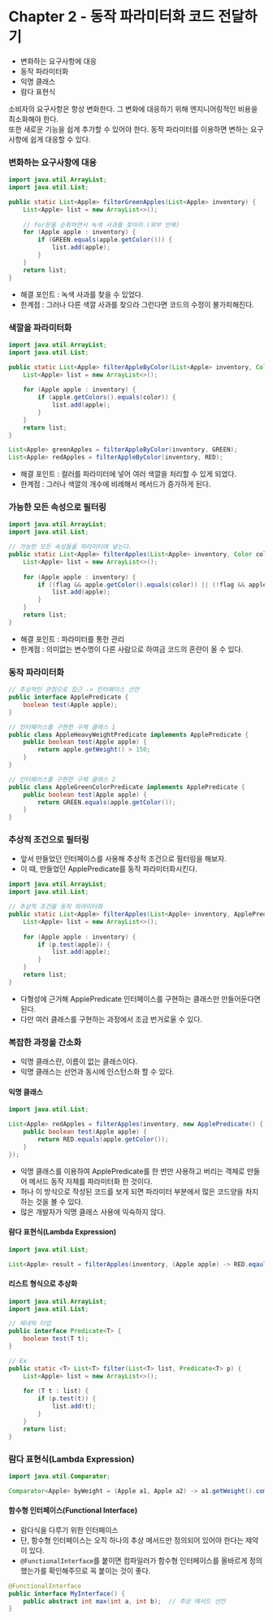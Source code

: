 # Chapter 2 - 동작 파라미터화 코드 전달하기

* 변화하는 요구사항에 대응
* 동작 파라미터화
* 익명 클래스
* 람다 표현식

소비자의 요구사항은 항상 변화한다. 그 변화에 대응하기 위해 엔지니어링적인 비용을 최소화해야 한다.<br>
또한 새로운 기능을 쉽게 추가할 수 있어야 한다. 동작 파라미터를 이용하면 변하는 요구사항에 쉽게 대응할 수 있다.<br>

### 변화하는 요구사항에 대응

```java
import java.util.ArrayList;
import java.util.List;

public static List<Apple> filterGreenApples(List<Apple> inventory) {
    List<Apple> list = new ArrayList<>();
	
	// for문을 순회하면서 녹색 사과를 찾아라.(외부 반복)
	for (Apple apple : inventory) {
		if (GREEN.equals(apple.getColor())) {
			list.add(apple);
        }
    }
    return list;
}
```

* 해결 포인트 : 녹색 사과를 찾을 수 있었다.
* 한계점 : 그러나 다른 색깔 사과를 찾으라 그런다면 코드의 수정이 불가피해진다.

### 색깔을 파라미터화

```java
import java.util.ArrayList;
import java.util.List;

public static List<Apple> filterAppleByColor(List<Apple> inventory, Color color) {
	List<Apple> list = new ArrayList<>();
	
	for (Apple apple : inventory) {
		if (apple.getColors().equals(color)) {
			list.add(apple);
		}
	}
	return list;
}

List<Apple> greenApples = filterAppleByColor(inventory, GREEN);
List<Apple> redApples = filterAppleByColor(inventory, RED);
```

* 해결 포인트 : 컬러를 파라미터에 넣어 여러 색깔을 처리할 수 있게 되었다.
* 한계점 : 그러나 색깔의 개수에 비례해서 메서드가 증가하게 된다.

### 가능한 모든 속성으로 필터링

```java
import java.util.ArrayList;
import java.util.List;

// 가능한 모든 속성들을 파라미터에 넣는다.
public static List<Apple> filterApples(List<Apple> inventory, Color color, int weight, boolean flag) {
	List<Apple> list = new ArrayList<>();
	
	for (Apple apple : inventory) {
		if ((flag && apple.getColor().equals(color)) || (!flag && apple.getWeight() > weight)) {
			list.add(apple);
		}
	}
	return list;
}
```

* 해결 포인트 : 파라미터를 통한 관리
* 한계점 : 의미없는 변수명이 다른 사람으로 하여금 코드의 혼란이 올 수 있다.

### 동작 파라미터화

```java
// 추상적인 관점으로 접근 -> 인터페이스 선언
public interface ApplePredicate {
	boolean test(Apple apple);
}

// 인터페이스를 구현한 구체 클래스 1
public class AppleHeavyWeightPredicate implements ApplePredicate {
	public boolean test(Apple apple) {
		return apple.getWeight() > 150;
    }
}

// 인터페이스를 구현한 구체 클래스 2
public class AppleGreenColorPredicate implements ApplePredicate {
	public boolean test(Apple apple) {
		return GREEN.equals(apple.getColor());
    }
}
```

### 추상적 조건으로 필터링

* 앞서 만들었던 인터페이스를 사용해 추상적 조건으로 필터링을 해보자.
* 이 때, 만들었던 ApplePredicate를 동작 파라미터화시킨다.

```java
import java.util.ArrayList;
import java.util.List;

// 추상적 조건을 동작 파라미터화
public static List<Apple> filterApples(List<Apple> inventory, ApplePredicate p) {
	List<Apple> list = new ArrayList<>();
	
	for (Apple apple : inventory) {
		if (p.test(apple)) {
			list.add(apple);
		}
	}
	return list;
}
```

* 다형성에 근거해 ApplePredicate 인터페이스를 구현하는 클래스만 만들어둔다면 된다.<br>
* 다만 여러 클래스를 구현하는 과정에서 조금 번거로울 수 있다.

### 복잡한 과정을 간소화

* 익명 클래스란, 이름이 없는 클래스이다.
* 익명 클래스는 선언과 동시에 인스턴스화 할 수 있다.

#### 익명 클래스

```java
import java.util.List;

List<Apple> redApples = filterApples(inventory, new ApplePredicate() {
	public boolean test(Apple apple) {
		return RED.equals(apple.getColor());
    }
});
```

* 익명 클래스를 이용하여 ApplePredicate를 한 번만 사용하고 버리는 객체로 만들어 메서드 동작 자체를 파라미터화 한 것이다.<br>
* 허나 이 방식으로 작성된 코드를 보게 되면 파라미터 부분에서 많은 코드양을 차지하는 것을 볼 수 있다.<br>
* 많은 개발자가 익명 클래스 사용에 익숙하지 않다.<br>

#### 람다 표현식(Lambda Expression)

```java
import java.util.List;

List<Apple> result = filterApples(inventory, (Apple apple) -> RED.eqauls(apple.getColor()));
```

#### 리스트 형식으로 추상화

```java
import java.util.ArrayList;
import java.util.List;

// 제네릭 타입
public interface Predicate<T> {
	boolean test(T t);
}

// Ex
public static <T> List<T> filter(List<T> list, Predicate<T> p) {
    List<Apple> list = new ArrayList<>();
	
	for (T t : list) {
		if (p.test(t)) {
			list.add(t);
		}
	}
	return list;
}
```

### 람다 표현식(Lambda Expression)

```java
import java.util.Comparator;

Comparator<Apple> byWeight = (Apple a1, Apple a2) -> a1.getWeight().compareTo(a2.getWeight());
```

#### 함수형 인터페이스(Functional Interface)

* 람다식을 다루기 위한 인터페이스
* 단, 함수형 인터페이스는 오직 하나의 추상 메서드만 정의되어 있어야 한다는 제약이 있다.
* `@FunctionalInterface`를 붙이면 컴파일러가 함수형 인터페이스를 올바르게 정의했는가를 확인해주므로 꼭 붙이는 것이 좋다.

```java
@FunctionalInterface
public interface MyInterface() {
	public abstract int max(int a, int b);  // 추상 메서드 선언
}
```